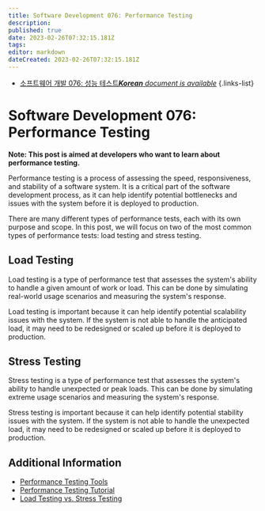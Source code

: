 ```yaml
---
title: Software Development 076: Performance Testing
description: 
published: true
date: 2023-02-26T07:32:15.181Z
tags: 
editor: markdown
dateCreated: 2023-02-26T07:32:15.181Z
---
```


- [소프트웨어 개발 076: 성능 테스트***Korean** document is available*](/ko/Knowledge-base/Software-Development/Learning/software-development-076-performance-testing)
{.links-list}


# Software Development 076: Performance Testing

**Note: This post is aimed at developers who want to learn about performance testing.**

Performance testing is a process of assessing the speed, responsiveness, and stability of a software system. It is a critical part of the software development process, as it can help identify potential bottlenecks and issues with the system before it is deployed to production.

There are many different types of performance tests, each with its own purpose and scope. In this post, we will focus on two of the most common types of performance tests: load testing and stress testing.

## Load Testing

Load testing is a type of performance test that assesses the system's ability to handle a given amount of work or load. This can be done by simulating real-world usage scenarios and measuring the system's response.

Load testing is important because it can help identify potential scalability issues with the system. If the system is not able to handle the anticipated load, it may need to be redesigned or scaled up before it is deployed to production.

## Stress Testing

Stress testing is a type of performance test that assesses the system's ability to handle unexpected or peak loads. This can be done by simulating extreme usage scenarios and measuring the system's response.

Stress testing is important because it can help identify potential stability issues with the system. If the system is not able to handle the unexpected load, it may need to be redesigned or scaled up before it is deployed to production.

## Additional Information

- [Performance Testing Tools](https://www.guru99.com/performance-testing-tools.html)
- [Performance Testing Tutorial](https://www.guru99.com/performance-testing-tutorial.html)
- [Load Testing vs. Stress Testing](https://www.guru99.com/load-stress-testing.html)